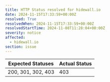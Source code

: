 ```yaml
---
title: HTTP Status resolved for hidewall.io
date: 2024-11-15T17:33:59+00:00Z
resolved: True
resolvedWhen: 2024-11-15T17:33:59+00:00Z
resolvedStartTime: 2024-11-08T11:28:04+00:00Z
severity: notice
affected:
  - hidewall.io
section: issue
---
```


| Expected Statuses | Actual Status  |
|-------------------|----------------|
| 200, 301, 302, 403 | 403 |
